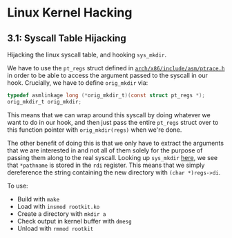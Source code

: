 # Linux Kernel Hacking

## 3.1: Syscall Table Hijacking

Hijacking the linux syscall table, and hooking `sys_mkdir`.

We have to use the `pt_regs` struct defined in [`arch/x86/include/asm/ptrace.h`](https://github.com/torvalds/linux/blob/master/arch/x86/include/asm/ptrace.h) in order to be able to access the argument passed to the syscall in our hook. Crucially, we have to define `orig_mkdir` via:

```C
typedef asmlinkage long (*orig_mkdir_t)(const struct pt_regs *);
orig_mkdir_t orig_mkdir;
```

This means that we can wrap around this syscall by doing whatever we want to do in our hook, and then just pass the entire `pt_regs` struct over to this function pointer with `orig_mkdir(regs)` when we're done.

The other benefit of doing this is that we only have to extract the arguments that we are interested in and not all of them solely for the purpose of passing them along to the real syscall. Looking up `sys_mkdir` [here](https://syscalls64.paolostivanin.com/), we see that `*pathname` is stored in the `rdi` register. This means that we simply dereference the string containing the new directory with `(char *)regs->di`.

To use:
* Build with `make`
* Load with `insmod rootkit.ko`
* Create a directory with `mkdir a`
* Check output in kernel buffer with `dmesg`
* Unload with `rmmod rootkit`
